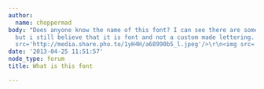 ```yaml
---
author:
  name: choppermad
body: "Does anyone know the name of this font? I can see there are some custom tweaks,
  but i still believe that it is font and not a custom made lettering. Thank you\r\n\r\n<img
  src='http://media.share.pho.to/1yH4H/a68990b5_l.jpeg'/>\r\n<img src='http://media.share.pho.to/1yH4I/3613ccca_l.jpeg'/>"
date: '2013-04-25 11:51:57'
node_type: forum
title: What is this font

---
```

